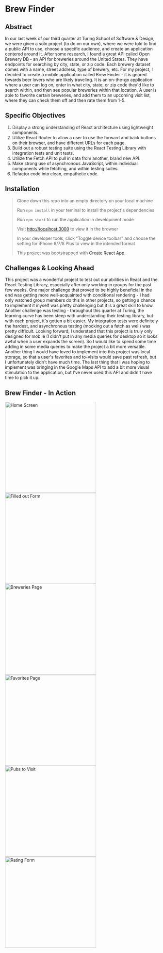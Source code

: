 # Brew Finder 

## Abstract 

In our last week of our third quarter at Turing School of Software & Design, we were given a solo project (to do on our own), where we were told to find a public API to use, choose a specific audience, and create an application centered around it. After some research, I found a great API called Open Brewery DB - an API for breweries around the United States. They have endpoints for searching by city, state, or zip code. Each brewery dataset comes with a name, street address, type of brewery, etc. For my project, I decided to create a mobile application called Brew Finder - it is geared towards beer lovers who are likely traveling. It is an on-the-go application where a user can log on, enter in what city, state, or zip code they'd like to search within, and then see popular breweries within that location. A user is able to favorite certain breweries, and add them to an upcoming visit list, where they can check them off and then rate them from 1-5. 

## Specific Objectives

1. Display a strong understanding of React architecture using lightweight components. 
2. Utilize React Router to allow a user to use the forward and back buttons on their browser, and have different URLs for each page. 
3. Build out a robust testing suite using the React Testing Library with integration tests and unit tests. 
4. Utilize the Fetch API to pull in data from another, brand new API. 
5. Make strong use of asynchronous JavaScript, within individual components while fetching, and within testing suites. 
6. Refactor code into clean, empathetic code. 

## Installation

> Clone down this repo into an empty directory on your local machine
>
> Run `npm install` in your teminal to install the project's dependencies
>
> Run `npm start` to run the application in development mode
>
> Visit [http://localhost:3000](http://localhost:3000) to view it in the browser
>
> In your developer tools, click "Toggle device toolbar" and choose the setting for iPhone 6/7/8 Plus to view in the intended format
>
> This project was bootstrapped with [Create React App](https://github.com/facebook/create-react-app).

## Challenges & Looking Ahead

This project was a wonderful project to test out our abilities in React and the React Testing Library, especially after only working in groups for the past few weeks. One major challenge that proved to be highly beneficial in the end was getting more well-acquainted with conditional rendering - I had only watched group members do this in other projects, so getting a chance to implement it myself was pretty challenging but it is a great skill to know. Another challenge was testing - throughout this quarter at Turing, the learning curve has been steep with understanding their testing library, but with each project, it's gotten a bit easier. My integration tests were definitely the hardest, and asynchronous testing (mocking out a fetch as well) was pretty difficult. Looking forward, I understand that this project is truly only designed for mobile (I didn't put in any media queries for desktop so it looks awful when a user expands the screen). So I would like to spend some time adding in some media queries to make the project a bit more versatile. Another thing I would have loved to implement into this project was local storage, so that a user's favorites and to-visits would save past refresh, but I unfortunately didn't have much time. The last thing that I was hoping to implement was bringing in the Google Maps API to add a bit more visual stimulation to the application, but I've never used this API and didn't have time to pick it up. 

## Brew Finder - In Action 

<img src="https://i.imgur.com/HgtqBkP.png" alt="Home Screen" width=300/>
<img src="https://i.imgur.com/W4gZeji.png" alt="Filled out Form" width=300/>
<img src="https://i.imgur.com/uBdoFsF.png" alt="Breweries Page" width=300/>
<img src="https://i.imgur.com/OxwOhVf.png" alt="Favorites Page" width=300/>
<img src="https://i.imgur.com/J7rUya2.png" alt="Pubs to Visit" width=300/>
<img src="https://i.imgur.com/RY1vFmu.png" alt="Rating Form" width=300/>
